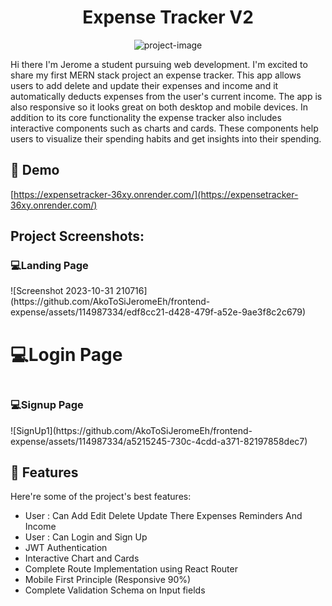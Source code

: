 <h1 align="center" id="title">Expense Tracker V2</h1>

<p align="center"><img src="https://socialify.git.ci/AkoToSiJeromeEh/frontend-expense/image?description=1&amp;descriptionEditable=%0A%20Expense%20Tracker%3A%20Add%2C%20delete%2C%20and%20update%20expenses%20with%20interactive%20components%2C%20track%20expenses%20by%20category%2C%20date%2C%20and%20amount%2C%20view%20detailed%20reports%20on%20spending%20habits%2C%20and%20get%20insights%20into%20your%20spending%20with%20interactive%20charts%20and%20graphs&amp;font=Raleway&amp;issues=1&amp;language=1&amp;name=1&amp;owner=1&amp;pattern=Circuit%20Board&amp;theme=Auto" alt="project-image"></p>

<p id="description">Hi there I'm Jerome a student pursuing web development. I'm excited to share my first MERN stack project an expense tracker. This app allows users to add delete and update their expenses and income and it automatically deducts expenses from the user's current income. The app is also responsive so it looks great on both desktop and mobile devices. In addition to its core functionality the expense tracker also includes interactive components such as charts and cards. These components help users to visualize their spending habits and get insights into their spending.</p>

<h2>🚀 Demo</h2>

[https://expensetracker-36xy.onrender.com/](https://expensetracker-36xy.onrender.com/)

<h2>Project Screenshots:</h2>

<h3>💻<b>Landing Page</b></h3>
![Screenshot 2023-10-31 210716](https://github.com/AkoToSiJeromeEh/frontend-expense/assets/114987334/edf8cc21-d428-479f-a52e-9ae3f8c2c679)


<h1>💻<b>Login Page</b></h3>
<img src"https://github.com/AkoToSiJeromeEh/frontend-expense/assets/114987334/edfc3619-3974-4a22-99d0-277daf04ff73" align="center">


<h3>💻<b>Signup Page</b></h3>
![SignUp1](https://github.com/AkoToSiJeromeEh/frontend-expense/assets/114987334/a5215245-730c-4cdd-a371-82197858dec7)


  
  
<h2>🧐 Features</h2>

Here're some of the project's best features:

*   User : Can Add Edit Delete Update There Expenses Reminders And Income
*   User : Can Login and Sign Up
*   JWT Authentication
*   Interactive Chart and Cards
*   Complete Route Implementation using React Router
*   Mobile First Principle (Responsive 90%)
*   Complete Validation Schema on Input fields
